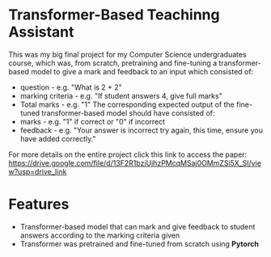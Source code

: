 # Transformer-Based Teachinng Assistant
This was my big final project for my Computer Science undergraduates course, which was, from scratch, pretraining and fine-tuning a transformer-based model to give a mark and feedback to an input which consisted of:
- question - e.g. "What is 2 + 2"
- marking criteria - e.g. "If student answers 4, give full marks"
- Total marks - e.g. "1"
The corresponding expected output of the fine-tuned transformer-based model should have consisted of: 
- marks - e.g. "1" if correct or "0" if incorrect
- feedback - e.g. "Your answer is incorrect try again, this time, ensure you have added correctly."

For more details on the entire project click this link to access the paper: https://drive.google.com/file/d/13F2R1bziUjhzPMcqMSaj0OMmZSi5X_Sl/view?usp=drive_link

# Features
- Transformer-based model that can mark and give feedback to student answers according to the marking criteria given
- Transformer was pretrained and fine-tuned from scratch using **Pytorch**
